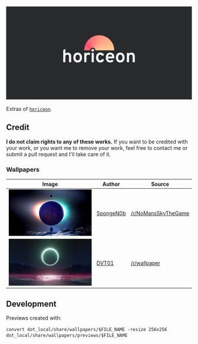 ![Horiceon](https://raw.githubusercontent.com/shiftgeist/horiceon/main/.github/horiceon.png)

Extras of [`horiceon`](https://github.com/shiftgeist/horiceon).

## Credit

**I do not claim rights to any of these works.** If you want to be credited with your work, or you want me to remove your work, feel free to contact me or submit a pull request and I'll take care of it.

### Wallpapers

| Image                                                                                                                              | Author                                             | Source                                                                                           |
| ---------------------------------------------------------------------------------------------------------------------------------- | -------------------------------------------------- | ------------------------------------------------------------------------------------------------ |
| [![](dot_local/share/wallpapers/previews/planet_hopping@3840x2160.png)](dot_local/share/wallpapers/planet_hopping@3840x2160.png)   | [SpongeN0b](https://old.reddit.com/user/SpongeN0b) | [/r/NoMansSkyTheGame](https://www.reddit.com/r/NoMansSkyTheGame/comments/j0mqvd/planet_hopping/) |
| [![](dot_local/share/wallpapers/previews/electric_impact@3840x2160.jpg)](dot_local/share/wallpapers/electric_impact@3840x2160.jpg) | [DVT01](https://old.reddit.com/user/DVT01)         | [/r/wallpaper](https://old.reddit.com/r/wallpaper/comments/ecstth/3840x2160_electric_impact/)    |

## Development

Previews created with:

```
convert dot_local/share/wallpapers/$FILE_NAME -resize 256x256 dot_local/share/wallpapers/previews/$FILE_NAME
```
